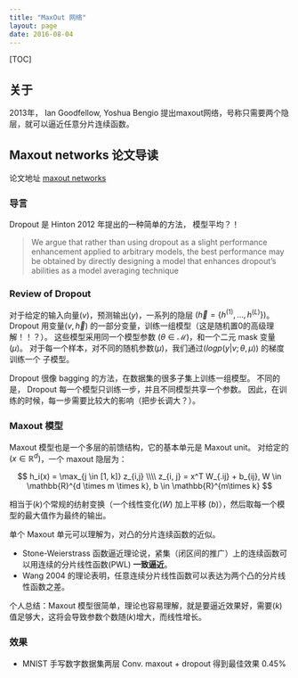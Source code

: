 ```yaml
---
title: "MaxOut 网络"
layout: page
date: 2016-08-04
---
```

[TOC]

## 关于
2013年， Ian Goodfellow, Yoshua Bengio 提出maxout网络，号称只需要两个隐层，就可以逼近任意分片连续函数。

## Maxout networks 论文导读
论文地址 [maxout networks](http://jmlr.org/proceedings/papers/v28/goodfellow13.pdf)

### 导言
Dropout 是 Hinton 2012 年提出的一种简单的方法， 模型平均？！

> We argue that rather than using dropout as a slight
> performance enhancement applied to arbitrary models,
> the best performance may be obtained by directly
> designing a model that enhances dropout’s abilities as
> a model averaging technique

### Review of Dropout
对于给定的输入向量$(v)$，预测输出$(y)$，一系列的隐层 $(\vec{h} = \{ h^{(1)}, ..., h^{(L)} \})$。
Dropout 用变量$(v, \vec{h})$ 的一部分变量，训练一组模型（这是随机置0的高级理解！！？）。
这些模型采用同一个模型参数 $(\theta \in \mathcal{M})$，和一个二元 mask 变量 $(\mu)$。
对于每一个样本，对不同的随机参数$(\mu)$，我们通过$(log p(y|v; \theta, \mu))$ 的梯度训练一个
子模型。

Dropout 很像 bagging 的方法，在数据集的很多子集上训练一组模型。
不同的是， Dropout 每一个模型只训练一步，并且不同模型共享一个参数。
因此，在训练的时候，每一步需要比较大的影响（把步长调大？）。

### Maxout 模型
Maxout 模型也是一个多层的前馈结构，它的基本单元是 Maxout unit。
对给定的 $(x \in \mathbb{R}^d)$，一个 maxout 隐层为：

$$
h_i(x) = \max_{j \in [1, k]} z_{i,j} \\\\
z_{i, j} = x^T W_{.ij} + b_{ij}, W \in \mathbb{R}^{d \times m \times k}, b \in \mathbb{R}^{m\times k}
$$

相当于$(k)$个常规的纺射变换（一个线性变化$(W)$ 加上平移 $(b)$），然后取每一个模型的最大值作为最终的输出。

单个 Maxout 单元可以理解为，对凸的分片连续函数的近似。

- Stone-Weierstrass 函数逼近理论说，紧集（闭区间的推广）上的连续函数可以用连续的分片线性函数(PWL) **一致逼近**。
- Wang 2004 的理论表明，任意连续分片线性函数可以表达为两个凸的分片线性函数之差。

个人总结：Maxout 模型很简单，理论也容易理解，就是要逼近效果好，需要$(k)$值足够大，这将会导致参数个数随$(k)$增大，而线性增长。

### 效果
- MNIST 手写数字数据集两层 Conv. maxout + dropout 得到最佳效果 0.45%
